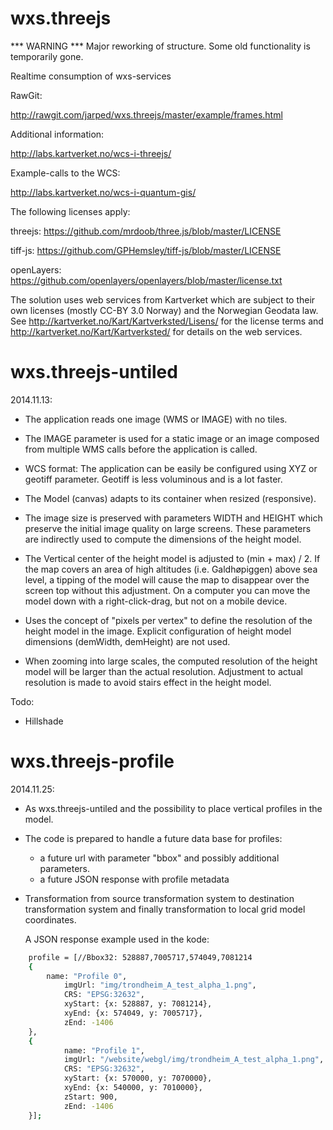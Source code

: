 wxs.threejs
===========

*** WARNING ***
Major reworking of structure. 
Some old functionality is temporarily gone.

Realtime consumption of wxs-services


RawGit:

http://rawgit.com/jarped/wxs.threejs/master/example/frames.html


Additional information:

http://labs.kartverket.no/wcs-i-threejs/


Example-calls to the WCS:

http://labs.kartverket.no/wcs-i-quantum-gis/


The following licenses apply:

threejs: https://github.com/mrdoob/three.js/blob/master/LICENSE

tiff-js: https://github.com/GPHemsley/tiff-js/blob/master/LICENSE

openLayers: https://github.com/openlayers/openlayers/blob/master/license.txt


The solution uses web services from Kartverket which are subject to their own licenses (mostly CC-BY 3.0 Norway) and the Norwegian Geodata law. See http://kartverket.no/Kart/Kartverksted/Lisens/ for the license terms and http://kartverket.no/Kart/Kartverksted/ for details on the web services.


wxs.threejs-untiled
===================

2014.11.13:

- The application reads one image (WMS or IMAGE) with no tiles.

- The IMAGE parameter is used for a static image or an image composed from multiple WMS calls before the application is called.

- WCS format: The application can be easily be configured using XYZ or geotiff parameter. Geotiff is less voluminous and is a lot faster.

- The Model (canvas) adapts to its container when resized (responsive).

- The image size is preserved with parameters WIDTH and HEIGHT which preserve the initial image quality on large screens. These parameters are indirectly used to compute the dimensions of the height model. 

- The Vertical center of the height model is adjusted to (min + max) / 2. If the map covers an area of high altitudes (i.e. Galdhøpiggen) above sea level, a tipping of the model will cause the map to disappear over the screen top without this adjustment. On a computer you can move the model down with a right-click-drag, but not on a mobile device.

- Uses the concept of "pixels per vertex" to define the resolution of the height model in the image. Explicit configuration of height model dimensions (demWidth, demHeight) are not used. 

- When zooming into large scales, the computed resolution of the height model will be larger than the actual resolution. Adjustment to actual resolution is made to avoid stairs effect in the height model.

Todo:
- Hillshade


wxs.threejs-profile
===================

2014.11.25:

- As wxs.threejs-untiled and the possibility to place vertical profiles in the model.

- The code is prepared to handle a future data base for profiles:
	- a future url with parameter "bbox" and possibly additional parameters.
	- a future JSON response with profile metadata

- Transformation from source transformation system to destination transformation system and finally transformation to local grid model coordinates.

	A JSON response example used in the kode:

```sh
	profile = [//Bbox32: 528887,7005717,574049,7081214 
	{ 
		name: "Profile 0", 
			imgUrl: "img/trondheim_A_test_alpha_1.png", 
			CRS: "EPSG:32632", 
			xyStart: {x: 528887, y: 7081214}, 
			xyEnd: {x: 574049, y: 7005717}, 
			zEnd: -1406 
	}, 
	{ 
			name: "Profile 1", 
			imgUrl: "/website/webgl/img/trondheim_A_test_alpha_1.png", 
			CRS: "EPSG:32632", 
			xyStart: {x: 570000, y: 7070000}, 
			xyEnd: {x: 540000, y: 7010000}, 
			zStart: 900, 
			zEnd: -1406 
	}];
```
